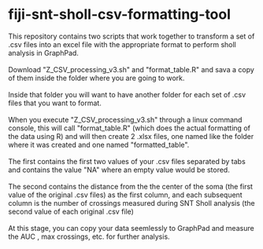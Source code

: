 # fiji-snt-sholl-csv-formatting-tool
This repository contains two scripts that work together to transform a set of .csv files into an excel file with the appropriate format to perform sholl analysis in GraphPad.<br/><br/>
Download "Z_CSV_processing_v3.sh" and "format_table.R" and sava a copy of them inside the folder where you are going to work.<br/><br/>
Inside that folder you will want to have another folder for each set of .csv files that you want to format.<br/><br/>
When you execute "Z_CSV_processing_v3.sh" through a linux command console, this will call "format_table.R" (which does the actual formatting of the data using R) and will then create 2 .xlsx files, one named like the folder where it was created and one named "formatted_table".<br/><br/>
The first contains the first two values of your .csv files separated by tabs and contains the value "NA" where an empty value would be stored.<br/><br/>
The second contains the distance from the the center of the soma (the first value of the original .csv files) as the first column, and each subsequent column is the number of crossings measured during SNT Sholl analysis (the second value of each original .csv file)<br/><br/>
At this stage, you can copy your data seemlessly to GraphPad and measure the AUC , max crossings, etc. for further analysis.
